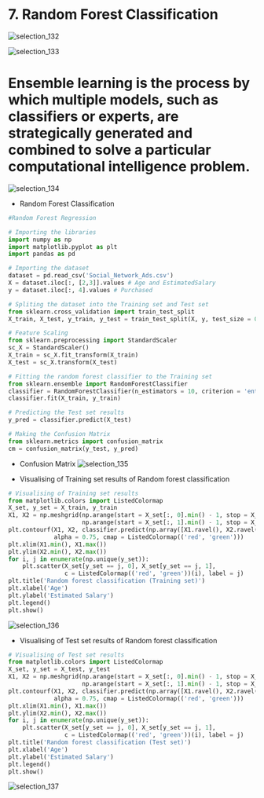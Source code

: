 # 7. Random Forest Classification

![selection_132](https://user-images.githubusercontent.com/15044221/29465482-50defe36-845b-11e7-9364-feb3de1f1cb6.png)

![selection_133](https://user-images.githubusercontent.com/15044221/29465498-5cc39266-845b-11e7-90ce-e72a58da3b34.png)

# Ensemble learning is the process by which multiple models, such as classifiers or experts, are strategically generated and combined to solve a particular computational intelligence problem.

![selection_134](https://user-images.githubusercontent.com/15044221/29465500-5cd8be48-845b-11e7-9479-87ca77855401.png)

- Random Forest Classification
```python
#Random Forest Regression

# Importing the libraries
import numpy as np
import matplotlib.pyplot as plt
import pandas as pd 

# Importing the dataset
dataset = pd.read_csv('Social_Network_Ads.csv')
X = dataset.iloc[:, [2,3]].values # Age and EstimatedSalary
y = dataset.iloc[:, 4].values # Purchased

# Spliting the dataset into the Training set and Test set
from sklearn.cross_validation import train_test_split
X_train, X_test, y_train, y_test = train_test_split(X, y, test_size = 0.25, random_state = 0)

# Feature Scaling
from sklearn.preprocessing import StandardScaler
sc_X = StandardScaler()
X_train = sc_X.fit_transform(X_train)
X_test = sc_X.transform(X_test)

# Fitting the random forest classifier to the Training set
from sklearn.ensemble import RandomForestClassifier
classifier = RandomForestClassifier(n_estimators = 10, criterion = 'entropy', random_state = 0)
classifier.fit(X_train, y_train)

# Predicting the Test set results
y_pred = classifier.predict(X_test)

# Making the Confusion Matrix
from sklearn.metrics import confusion_matrix
cm = confusion_matrix(y_test, y_pred)
```
- Confusion Matrix
![selection_135](https://user-images.githubusercontent.com/15044221/29465657-ddde2104-845b-11e7-963f-0f766425b569.png)

- Visualising of Training set results of Random forest classification  

```python
# Visualising of Training set results
from matplotlib.colors import ListedColormap
X_set, y_set = X_train, y_train
X1, X2 = np.meshgrid(np.arange(start = X_set[:, 0].min() - 1, stop = X_set[:, 0].max() + 1, step = 0.01),
                     np.arange(start = X_set[:, 1].min() - 1, stop = X_set[:, 1].max() + 1, step = 0.01))
plt.contourf(X1, X2, classifier.predict(np.array([X1.ravel(), X2.ravel()]).T).reshape(X1.shape), 
             alpha = 0.75, cmap = ListedColormap(('red', 'green')))
plt.xlim(X1.min(), X1.max())
plt.ylim(X2.min(), X2.max())
for i, j in enumerate(np.unique(y_set)):
    plt.scatter(X_set[y_set == j, 0], X_set[y_set == j, 1],
                c = ListedColormap(('red', 'green'))(i), label = j)
plt.title('Random forest classification (Training set)')
plt.xlabel('Age')
plt.ylabel('Estimated Salary')
plt.legend()
plt.show()
```
![selection_136](https://user-images.githubusercontent.com/15044221/29465659-dde759b8-845b-11e7-9e38-239c077402b1.png)

- Visualising of Test set results of Random forest classification  

```python
# Visualising of Test set results
from matplotlib.colors import ListedColormap
X_set, y_set = X_test, y_test
X1, X2 = np.meshgrid(np.arange(start = X_set[:, 0].min() - 1, stop = X_set[:, 0].max() + 1, step = 0.01),
                     np.arange(start = X_set[:, 1].min() - 1, stop = X_set[:, 1].max() + 1, step = 0.01))
plt.contourf(X1, X2, classifier.predict(np.array([X1.ravel(), X2.ravel()]).T).reshape(X1.shape), 
             alpha = 0.75, cmap = ListedColormap(('red', 'green')))
plt.xlim(X1.min(), X1.max())
plt.ylim(X2.min(), X2.max())
for i, j in enumerate(np.unique(y_set)):
    plt.scatter(X_set[y_set == j, 0], X_set[y_set == j, 1],
                c = ListedColormap(('red', 'green'))(i), label = j)
plt.title('Random forest classification (Test set)')
plt.xlabel('Age')
plt.ylabel('Estimated Salary')
plt.legend()
plt.show()
```
![selection_137](https://user-images.githubusercontent.com/15044221/29465660-dde7f7f6-845b-11e7-8bbe-d45b94b1b172.png)
